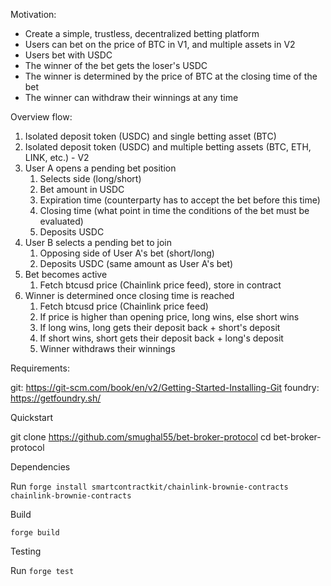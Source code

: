 Motivation:

- Create a simple, trustless, decentralized betting platform
- Users can bet on the price of BTC in V1, and multiple assets in V2
- Users bet with USDC
- The winner of the bet gets the loser's USDC
- The winner is determined by the price of BTC at the closing time of the bet
- The winner can withdraw their winnings at any time

Overview flow:

1. Isolated deposit token (USDC) and single betting asset (BTC)
2. Isolated deposit token (USDC) and multiple betting assets (BTC, ETH, LINK, etc.) - V2
3. User A opens a pending bet position
   1. Selects side (long/short)
   2. Bet amount in USDC
   3. Expiration time (counterparty has to accept the bet before this time)
   4. Closing time (what point in time the conditions of the bet must be evaluated)
   5. Deposits USDC
4. User B selects a pending bet to join
   1. Opposing side of User A's bet (short/long)
   2. Deposits USDC (same amount as User A's bet)
5. Bet becomes active
   1. Fetch btcusd price (Chainlink price feed), store in contract
6. Winner is determined once closing time is reached
   1. Fetch btcusd price (Chainlink price feed)
   2. If price is higher than opening price, long wins, else short wins
   3. If long wins, long gets their deposit back + short's deposit
   4. If short wins, short gets their deposit back + long's deposit
   5. Winner withdraws their winnings

Requirements:

git: https://git-scm.com/book/en/v2/Getting-Started-Installing-Git
foundry: https://getfoundry.sh/

Quickstart

git clone https://github.com/smughal55/bet-broker-protocol
cd bet-broker-protocol

Dependencies

Run `forge install smartcontractkit/chainlink-brownie-contracts chainlink-brownie-contracts`

Build

`forge build`

Testing

Run `forge test`
